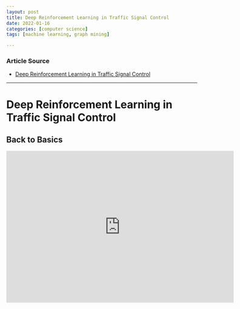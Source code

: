 ```yaml
---
layout: post
title: Deep Reinforcement Learning in Traffic Signal Control
date: 2022-01-16
categories: [computer science]
tags: [machine learning, graph mining]

---
```


### Article Source

* [Deep Reinforcement Learning in Traffic Signal Control](https://www.youtube.com/watch?v=TEMSm1eIjKc)


---

# Deep Reinforcement Learning in Traffic Signal Control

## Back to Basics

<iframe width="600" height="400" src="https://www.youtube.com/embed/TEMSm1eIjKc" title="YouTube video player" frameborder="0" allow="accelerometer; autoplay; clipboard-write; encrypted-media; gyroscope; picture-in-picture" allowfullscreen></iframe>